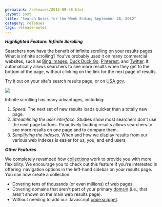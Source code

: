 ```yaml
---
permalink: /releases/2012-09-28.html
layout: post
title: "Search Notes for the Week Ending September 28, 2012"
category: releases
tags: release-notes
---
```

<p><em><strong>Highlighted Feature: Infinite Scrolling</strong></em></p>
<p>Searchers now have the benefit of infinite scrolling on your results pages. What is infinite scrolling? You've probably used it on many commercial websites, such as <a href="http://www.bing.com/images/search?q=yosemite">Bing Images</a>, <a href="http://duckduckgo.com/?q=yosemite">Duck Duck Go</a>, <a href="http://pinterest.com/search/boards/?q=yosemite">Pinterest</a>, and <a href="https://twitter.com/i/#!/search/yosemite">Twitter</a>. It automatically allows searchers to see more results when they get to the bottom of the page, without clicking on the link for the next page of results.</p>
<p>Try it out on your site's search results page, or on <a href="http://search.usa.gov/search?affiliate=usagov&amp;query=yosemite">USA.gov</a>.</p>
<p><a href="http://search.usa.gov/search?affiliate=usagov&amp;query=yosemite"><img src="https://9fddeb862c037f6d2190-f1564c64756a8cfee25b6b19953b1d23.ssl.cf2.rackcdn.com/tumblr_mb2awk8xwU1qid15q.png"/></a></p>
<p>Infinite scrolling has many advantages, including:</p>
<ol><li><em><em>Speed.</em><span> </span></em>The next set of new results loads quicker than a totally new page.</li>
<li><em>Streamlining the user interface.</em> Studies show most searchers don't use the next page buttons. Proactively loading results allows searchers to see more results on one page and to compare them.</li>
<li><em>Simplifying the indexes.</em> When and how we display results from our various web indexes is easier for us, you, and end users. </li>
</ol><p><em><strong>Other Features</strong></em></p>
<p>We completely revamped how <a href="/sites/manual/collections.html">collections</a> work to provide you with more flexibility. We encourage you to check out this feature if you're interested in offering  navigation options in the left-hand sidebar on your results page. You can now create a collection:</p>
<ul><li>Covering tens of thousands (or even millions) of web pages.</li>
<li>Covering domains that aren't part of your primary <a href="/sites/manual/domains.html">domain</a> (i.e., that aren't shown on the main web results page). </li>
<li>Without needing to add our Javascript <a href="/sites/manual/code.html">code snippet</a>.</li>
</ul>
